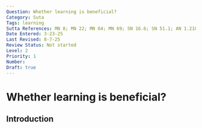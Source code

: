 ```yaml
---
Question: Whether learning is beneficial?
Category: Suta
Tags: learning
Sutta References: MN 8; MN 22; MN 64; MN 69; SN 16.6; SN 51.1; AN 1.218; AN 1.219; AN 4.6; AN 4.102; AN 4.186; AN 4.191; AN 7.6; AN 8.2; AN 10.33; AN 10.34; AN 10.35; AN 10.36; AN 10.74; AN 10.176
Date Entered: 3-23-25
Last Revised: 8-7-25
Review Status: Not started
Level: 2
Priority: 1
Number: 
Draft: true
---
```


# Whether learning is beneficial?

## Introduction

